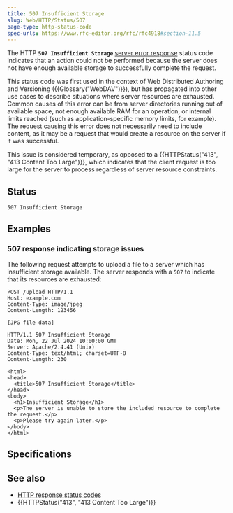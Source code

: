 ```yaml
---
title: 507 Insufficient Storage
slug: Web/HTTP/Status/507
page-type: http-status-code
spec-urls: https://www.rfc-editor.org/rfc/rfc4918#section-11.5
---
```




The HTTP **`507 Insufficient Storage`** [server error response](/Web/HTTP/Status#server_error_responses) status code indicates that an action could not be performed because the server does not have enough available storage to successfully complete the request.

This status code was first used in the context of Web Distributed Authoring and Versioning ({{Glossary("WebDAV")}}), but has propagated into other use cases to describe situations where server resources are exhausted.
Common causes of this error can be from server directories running out of available space, not enough available RAM for an operation, or internal limits reached (such as application-specific memory limits, for example).
The request causing this error does not necessarily need to include content, as it may be a request that would create a resource on the server if it was successful.

This issue is considered temporary, as opposed to a {{HTTPStatus("413", "413 Content Too Large")}}, which indicates that the client request is too large for the server to process regardless of server resource constraints.

## Status

```http
507 Insufficient Storage
```

## Examples

### 507 response indicating storage issues

The following request attempts to upload a file to a server which has insufficient storage available.
The server responds with a `507` to indicate that its resources are exhausted:

```http
POST /upload HTTP/1.1
Host: example.com
Content-Type: image/jpeg
Content-Length: 123456

[JPG file data]
```

```http
HTTP/1.1 507 Insufficient Storage
Date: Mon, 22 Jul 2024 10:00:00 GMT
Server: Apache/2.4.41 (Unix)
Content-Type: text/html; charset=UTF-8
Content-Length: 230

<html>
<head>
  <title>507 Insufficient Storage</title>
</head>
<body>
  <h1>Insufficient Storage</h1>
  <p>The server is unable to store the included resource to complete the request.</p>
  <p>Please try again later.</p>
</body>
</html>
```

## Specifications



## See also

- [HTTP response status codes](/Web/HTTP/Status)
- {{HTTPStatus("413", "413 Content Too Large")}}
